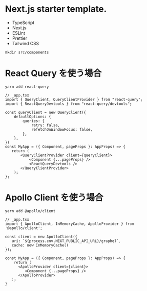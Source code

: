 # Next.js starter template.

- TypeScript
- Next.js
- ESLint
- Prettier
- Tailwind CSS

```
mkdir src/components
```

# React Query を使う場合

```
yarn add react-query
```

```TSX
// _app.tsx
import { QueryClient, QueryClientProvider } from "react-query";
import { ReactQueryDevtools } from "react-query/devtools";

const queryClient = new QueryClient({
	defaultOptions: {
		queries: {
			retry: false,
			refetchOnWindowFocus: false,
		},
	},
})
const MyApp = ({ Component, pageProps }: AppProps) => {
   return (
	   <QueryClientProvider client={queryClient}>
		   <Component {...pageProps} />
		   <ReactQueryDevtools />
	   </QueryClientProvider>
	);
};
```

# Apollo Client を使う場合

```
yarn add @apollo/client
```

```TSX
// _app.tsx
import { ApolloClient, InMemoryCache, ApolloProvider } from '@apollo/client';

const client = new ApolloClient({
   uri: `${process.env.NEXT_PUBLIC_API_URL}/graphql`,
   cache: new InMemoryCache()
});

const MyApp = ({ Component, pageProps }: AppProps) => {
	return (
      <ApolloProvider client={client}>
         <Component {...pageProps} />
      </ApolloProvider>
   );
}
```

